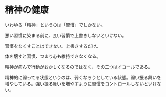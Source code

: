 # 精神の健康

いわゆる「精神」というのは「習慣」でしかない。

悪い習慣に染まる前に、良い習慣で上書きしないといけない。

習慣をなくすことはできない。上書きするだけ。

体を壊すと習慣、つまり心も維持できなくなる。

精神が病んで行動がおかしくなるのではなく、その二つはイコールである。

精神的に弱ってる状態というのは、弱くなろうとしている状態。弱い振る舞いを増やしている。強い振る舞いを増やすように習慣をコントロールしないといけない。

